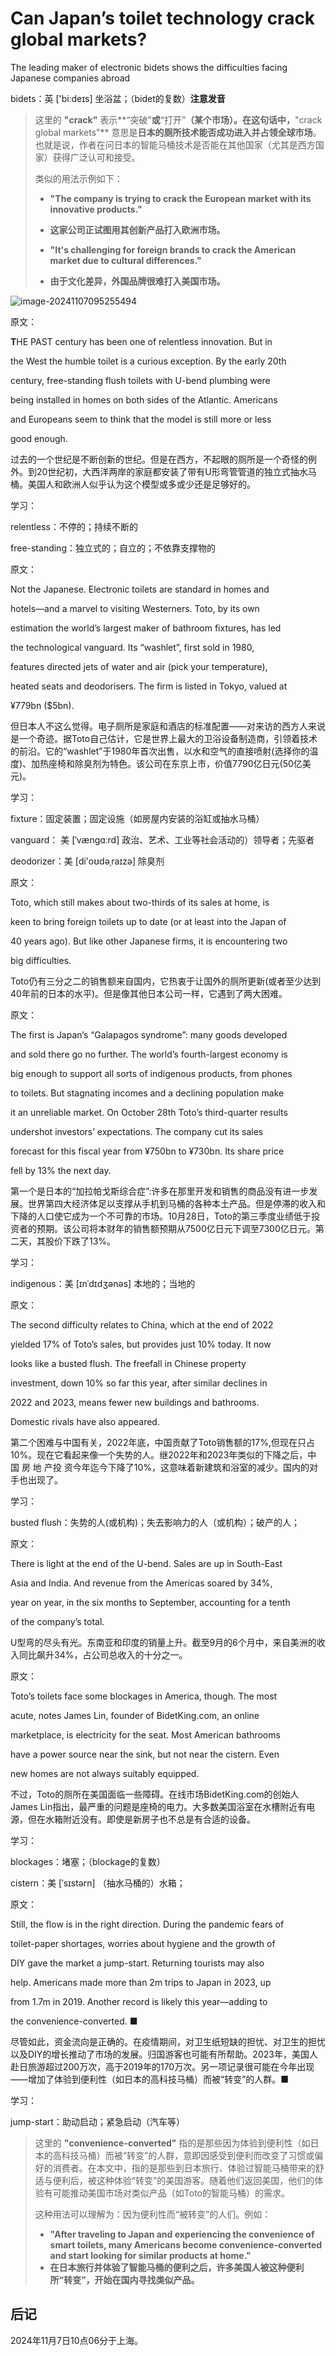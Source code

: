 # Can Japan’s toilet technology crack global markets?

The leading maker of electronic bidets shows the difficulties facing Japanese companies abroad

bidets：英 ['biːdeɪs] 坐浴盆；（bidet的复数）**注意发音**



>这里的 **"crack"** 表示**“突破”**或**“打开”**（某个市场）。在这句话中，**"crack global markets"** 意思是**日本的厕所技术能否成功进入并占领全球市场**。也就是说，作者在问日本的智能马桶技术是否能在其他国家（尤其是西方国家）获得广泛认可和接受。
>
>类似的用法示例如下：
>
>- **"The company is trying to crack the European market with its innovative products."**
>  - **这家公司正试图用其创新产品打入欧洲市场。**
>
>- **"It's challenging for foreign brands to crack the American market due to cultural differences."**
>  - **由于文化差异，外国品牌很难打入美国市场。**





![image-20241107095255494](./assets/image-20241107095255494.png)

原文：

**T**HE PAST century has been one of relentless innovation. But in

the West the humble toilet is a curious exception. By the early 20th

century, free-standing flush toilets with U-bend plumbing were

being installed in homes on both sides of the Atlantic. Americans

and Europeans seem to think that the model is still more or less

good enough.

过去的一个世纪是不断创新的世纪。但是在西方，不起眼的厕所是一个奇怪的例外。到20世纪初，大西洋两岸的家庭都安装了带有U形弯管管道的独立式抽水马桶。美国人和欧洲人似乎认为这个模型或多或少还是足够好的。

学习：

relentless：不停的；持续不断的

free-standing：独立式的；自立的；不依靠支撑物的

原文：

Not the Japanese. Electronic toilets are standard in homes and

hotels—and a marvel to visiting Westerners. Toto, by its own

estimation the world’s largest maker of bathroom fixtures, has led

the technological vanguard. Its “washlet”, first sold in 1980,

features directed jets of water and air (pick your temperature),

heated seats and deodorisers. The firm is listed in Tokyo, valued at

¥779bn ($5bn).

但日本人不这么觉得。电子厕所是家庭和酒店的标准配置——对来访的西方人来说是一个奇迹。据Toto自己估计，它是世界上最大的卫浴设备制造商，引领着技术的前沿。它的“washlet”于1980年首次出售，以水和空气的直接喷射(选择你的温度)、加热座椅和除臭剂为特色。该公司在东京上市，价值7790亿日元(50亿美元)。

学习：

fixture：固定装置；固定设施（如房屋内安装的浴缸或抽水马桶）

vanguard： 美 [ˈvænɡɑːrd] 政治、艺术、工业等社会活动的）领导者；先驱者

deodorizer：美 [di'oʊdəˌraɪzə]   除臭剂

原文：

Toto, which still makes about two-thirds of its sales at home, is

keen to bring foreign toilets up to date (or at least into the Japan of

40 years ago). But like other Japanese firms, it is encountering two

big difficulties.

Toto仍有三分之二的销售额来自国内，它热衷于让国外的厕所更新(或者至少达到40年前的日本的水平)。但是像其他日本公司一样，它遇到了两大困难。

原文：

The first is Japan’s “Galapagos syndrome”: many goods developed

and sold there go no further. The world’s fourth-largest economy is

big enough to support all sorts of indigenous products, from phones

to toilets. But stagnating incomes and a declining population make

it an unreliable market. On October 28th Toto’s third-quarter results

undershot investors’ expectations. The company cut its sales

forecast for this fiscal year from ¥750bn to ¥730bn. Its share price

fell by 13% the next day.

第一个是日本的“加拉帕戈斯综合症”:许多在那里开发和销售的商品没有进一步发展。世界第四大经济体足以支撑从手机到马桶的各种本土产品。但是停滞的收入和下降的人口使它成为一个不可靠的市场。10月28日，Toto的第三季度业绩低于投资者的预期。该公司将本财年的销售额预期从7500亿日元下调至7300亿日元。第二天，其股价下跌了13%。

学习：

indigenous：美 [ɪnˈdɪdʒənəs] 本地的；当地的

原文：

The second difficulty relates to China, which at the end of 2022

yielded 17% of Toto’s sales, but provides just 10% today. It now

looks like a busted flush. The freefall in Chinese property

investment, down 10% so far this year, after similar declines in

2022 and 2023, means fewer new buildings and bathrooms.

Domestic rivals have also appeared.

第二个困难与中国有关，2022年底，中国贡献了Toto销售额的17%,但现在只占10%。现在它看起来像一个失势的人。继2022年和2023年类似的下降之后，中 国 房 地 产投 资今年迄今下降了10%，这意味着新建筑和浴室的减少。国内的对手也出现了。

学习：

busted flush：失势的人(或机构)；失去影响力的人（或机构）；破产的人；

原文：

There is light at the end of the U-bend. Sales are up in South-East

Asia and India. And revenue from the Americas soared by 34%,

year on year, in the six months to September, accounting for a tenth

of the company’s total.

U型弯的尽头有光。东南亚和印度的销量上升。截至9月的6个月中，来自美洲的收入同比飙升34%，占公司总收入的十分之一。

原文：

Toto’s toilets face some blockages in America, though. The most

acute, notes James Lin, founder of BidetKing.com, an online

marketplace, is electricity for the seat. Most American bathrooms

have a power source near the sink, but not near the cistern. Even

new homes are not always suitably equipped.

不过，Toto的厕所在美国面临一些障碍。在线市场BidetKing.com的创始人James Lin指出，最严重的问题是座椅的电力。大多数美国浴室在水槽附近有电源，但在水箱附近没有。即使是新房子也不总是有合适的设备。

学习：

blockages：堵塞；（blockage的复数）          

cistern：美 [ˈsɪstərn] （抽水马桶的）水箱；

原文：

Still, the flow is in the right direction. During the pandemic fears of

toilet-paper shortages, worries about hygiene and the growth of

DIY gave the market a jump-start. Returning tourists may also

help. Americans made more than 2m trips to Japan in 2023, up

from 1.7m in 2019. Another record is likely this year—adding to

the convenience-converted. ■

尽管如此，资金流向是正确的。在疫情期间，对卫生纸短缺的担忧、对卫生的担忧以及DIY的增长推动了市场的发展。归国游客也可能有所帮助。2023年，美国人赴日旅游超过200万次，高于2019年的170万次。另一项记录很可能在今年出现——增加了体验到便利性（如日本的高科技马桶）而被“转变”的人群。■

学习：

jump-start：助动启动；紧急启动（汽车等）

>
>
>这里的 **"convenience-converted"** 指的是那些因为体验到便利性（如日本的高科技马桶）而被“转变”的人群，意即因感受到便利而改变了习惯或偏好的消费者。在本文中，指的是那些到日本旅行、体验过智能马桶带来的舒适与便利后，被这种体验“转变”的美国游客。随着他们返回美国，他们的体验有可能推动美国市场对类似产品（如Toto的智能马桶）的需求。
>
>这种用法可以理解为：因为便利性而“被转变”的人们。例如：
>
>- **"After traveling to Japan and experiencing the convenience of smart toilets, many Americans become convenience-converted and start looking for similar products at home."**
>  - **在日本旅行并体验了智能马桶的便利之后，许多美国人被这种便利所“转变”，开始在国内寻找类似产品。**



## 后记

2024年11月7日10点06分于上海。

